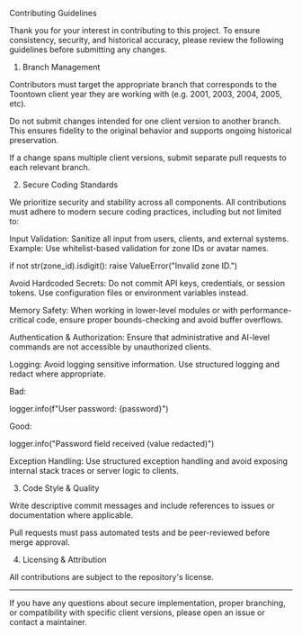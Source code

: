 Contributing Guidelines

Thank you for your interest in contributing to this project. To ensure consistency, security, and historical accuracy, please review the following guidelines before submitting any changes.

1. Branch Management

Contributors must target the appropriate branch that corresponds to the Toontown client year they are working with (e.g. 2001, 2003, 2004, 2005, etc).

Do not submit changes intended for one client version to another branch. This ensures fidelity to the original behavior and supports ongoing historical preservation.

If a change spans multiple client versions, submit separate pull requests to each relevant branch.


2. Secure Coding Standards

We prioritize security and stability across all components. All contributions must adhere to modern secure coding practices, including but not limited to:

Input Validation: Sanitize all input from users, clients, and external systems.
Example: Use whitelist-based validation for zone IDs or avatar names.

if not str(zone_id).isdigit():
    raise ValueError("Invalid zone ID.")

Avoid Hardcoded Secrets: Do not commit API keys, credentials, or session tokens. Use configuration files or environment variables instead.

Memory Safety: When working in lower-level modules or with performance-critical code, ensure proper bounds-checking and avoid buffer overflows.

Authentication & Authorization: Ensure that administrative and AI-level commands are not accessible by unauthorized clients.

Logging: Avoid logging sensitive information. Use structured logging and redact where appropriate.

Bad:

logger.info(f"User password: {password}")

Good:

logger.info("Password field received (value redacted)")

Exception Handling: Use structured exception handling and avoid exposing internal stack traces or server logic to clients.


3. Code Style & Quality

Write descriptive commit messages and include references to issues or documentation where applicable.

Pull requests must pass automated tests and be peer-reviewed before merge approval.


4. Licensing & Attribution

All contributions are subject to the repository's license.


---

If you have any questions about secure implementation, proper branching, or compatibility with specific client versions, please open an issue or contact a maintainer.
